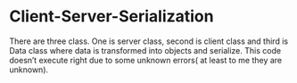 # Client-Server-Serialization
There are three class. One is server class, second is client class and third is Data class where data is transformed into objects and serialize. This code doesn’t execute right due to some unknown errors( at least to me they are unknown).
